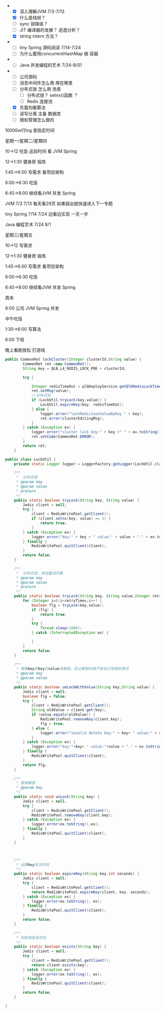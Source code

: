 * - [x] 深入理解JVM 7/3-7/13
  - [x] 什么是栈帧？
  - [ ] sync 锁降级？
  - [ ] JIT 编译器的发展？ 逃逸分析？
  - [x] string intern 方法？
* - [ ] tiny Spring 源码阅读 7/14-7/24
  - [ ] 为什么要用concurrentHashMap 做 容器
* - [ ] Java 并发编程的艺术 7/24-8/01
* - [ ] 公司源码
  - [ ] 消息中间件怎么用 用在哪里
  - [ ] 分布式锁 怎么用 场景
    - [ ] 分布式锁？ setnx()函数 ？
    - [ ] Redis 连接池 
  - [x] 负载均衡算法
  - [ ] 读写分离 主备 数据库
  - [ ] 限权管理怎么做的

10000w行log 查指定时间

星期一/星期二/星期四

10->12 吃饭 这段时间 看 JVM Spring 

12->1:30 健身房 锻炼 

1:45->6:00 写需求  看项目架构

6:00->6:30 吃饭

6:45->8:00 继续看JVM 并发 Spring

JVM 7/3 7/13 每天看29页 如果超出就快速进入下一专题

tiny Spring  7/14 7/24  边看边实现 一天一步

Java 编程艺术 7/24 8/1 



星期三/星期五

10->12 写需求 

12->1:30 健身房 锻炼 

1:45->6:00 写需求 看项目架构

6:00->6:30 吃饭

6:45->8:00 继续看JVM 并发 Spring



周末 

9:00 公司 JVM Spring 并发

中午吃饭 

1:30->6:00 写算法

6:00  下班 

晚上看剧放松 打游戏





```java
public CommonRet lockCluster(Integer clusterId,String value) {
		CommonRet ret =new CommonRet();
		String key = QLB_L4_REDIS_LOCK_PRE + clusterId;

		try {

			Integer redisTimeOut = qlbDeployService.getQlbRedisLockTimeOut();
			ret.setMsg(value);
			//分布式锁
			if (LockUtil.tryLock(key,value)) {
				LockUtil.expireKey(key, redisTimeOut);
			} else {
				logger.error("lockRedisJsonValueByKey " + key);
				ret.error(clusterEditingMsg);
			}
		} catch (Exception ex) {
			logger.error("cluster lock key:" + key +" " + ex.toString());
			ret.setCode(CommonRet.ERROR);
		}
		return ret;
	}
```

```java
public class LockUtil {
	private static Logger logger = LoggerFactory.getLogger(LockUtil.class);

	/**
	 *  分布式锁
	 * @param key
	 * @param value
	 * @return
	 */
	public static boolean tryLock(String key, String value) {
		Jedis client = null;
		try {
			client = RedisWritePool.getClient();
			if (client.setnx(key, value) == 1) {
				return true;
			}
		} catch (Exception ex) {
			logger.error("key:" + key + " value:" + value + "." + ex.toString(),ex);
		} finally {
			RedisWritePool.quitClient(client);
		}
		return false;
	}

	/**
	 *  分布式锁，添加重试次数
	 * @param key
	 * @param value
	 * @return
	 */
	public static boolean tryLock(String key, String value,Integer retryTimes) {
		for (Integer i=0;i<retryTimes;i++) {
			boolean flg = tryLock(key,value);
			if (flg) {
				return true;
			}
			try {
				Thread.sleep(1000);
			} catch (InterruptedException ex) {

			}
		}
		return false;
	}

	/**
	 * 根据key和key的value来解锁，防止解锁的值不是自己加锁的情况
	 * @param key
	 * @param value
	 */
	public static boolean unLockWithValue(String key,String value) {
		Jedis client = null;
		boolean flg = false;
		try {
			client = RedisWritePool.getClient();
			String oldValue = client.get(key);
			if (value.equals(oldValue)) {
				RedisWritePool.removeKey(client,key);
				flg = true;
			} else {
				logger.error("invalid delete key:" + key+ " value:" + value + ",old value "+oldValue);
			}
		} catch (Exception ex) {
			logger.error("key:"+key+ " value:"+value + "." + ex.toString(),ex);
		} finally {
			RedisWritePool.quitClient(client);
		}
		return flg;
	}

	/**
	 * 直接解锁
	 * @param key
	 */
	public static void unLock(String key) {
		Jedis client = null;
		try {
			client = RedisWritePool.getClient();
			RedisWritePool.removeKey(client,key);
		} catch (Exception ex) {
			logger.error(ex.toString(),ex);
		} finally {
			RedisWritePool.quitClient(client);
		}
	}



	/**
	 * 设置key存活时间
	 */
	public static boolean expireKey(String key,int seconds) {
		Jedis client = null;
		try {
			client = RedisWritePool.getClient();
			return RedisWritePool.expireKey(client, key, seconds);
		} catch (Exception ex) {
			logger.error(ex.toString(), ex);
		} finally {
			RedisWritePool.quitClient(client);
		}
		return false;
	}

	/**
	 * 判断锁是否存在
	 */
	public static boolean exists(String key) {
		Jedis client = null;
		try {
			client = RedisWritePool.getClient();
			return client.exists(key);
		} catch (Exception ex) {
			logger.error(ex.toString(), ex);
		} finally {
			RedisWritePool.quitClient(client);
		}
		return false;
	}

}

```


